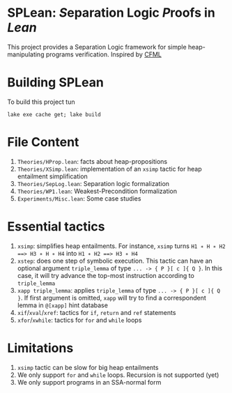 # SPLean: *S*eparation Logic *P*roofs in *Lean*

This project provides a Separation Logic framework for simple heap-manipulating programs verification. Inspired by [CFML](https://softwarefoundations.cis.upenn.edu/slf-current/index.html)

# Building SPLean

To build this project tun 

```
lake exe cache get; lake build

```

# File Content

1. `Theories/HProp.lean`: facts about heap-propositions 
2. `Theories/XSimp.lean`: implementation of an `xsimp` tactic for heap entailment simplification
3. `Theories/SepLog.lean`: Separation logic formalization
4. `Theories/WP1.lean`: Weakest-Precondition formalization
5. `Experiments/Misc.lean`: Some case studies

# Essential tactics

1. `xsimp`: simplifies heap entailments. For instance, `xsimp` turns `H1 ∗ H ∗ H2 ==> H3 ∗ H ∗ H4` into `H1 ∗ H2 ==> H3 ∗ H4`
2. `xstep`: does one step of symbolic execution. This tactic can have an optional argument `triple_lemma` of type `... -> { P }[ c ]{ Q }`. In this case, it will try advance the top-most instruction according to `triple_lemma`
3. `xapp triple_lemma`: applies `triple_lemma` of type `... -> { P }[ c ]{ Q }`. If first argument is omitted, `xapp` will try to find a correspondent lemma in `@[xapp]` hint database
4. `xif`/`xval`/`xref`: tactics for `if`, `return` and `ref` statements
5. `xfor`/`xwhile`: tactics for `for` and `while` loops

# Limitations 
1. `xsimp` tactic can be slow for big heap entailments
2. We only support `for` and `while` loops. Recursion is not supported (yet)
3. We only support programs in an SSA-normal form

